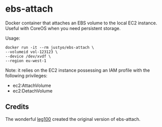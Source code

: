 # ebs-attach

Docker container that attaches an EBS volume to the local EC2 instance. Useful
with CoreOS when you need persistent storage.

Usage: 

```
docker run -it --rm justyo/ebs-attach \
--volumeid vol-123123 \
--device /dev/xvdf \
--region eu-west-1
```

Note: it relies on the EC2 instance possessing an IAM profile with the
following privileges:

- ec2:AttachVolume
- ec2:DetachVolume

## Credits

The wonderful [leg100](https://github.com/leg100) created the original version
of ebs-attach.
